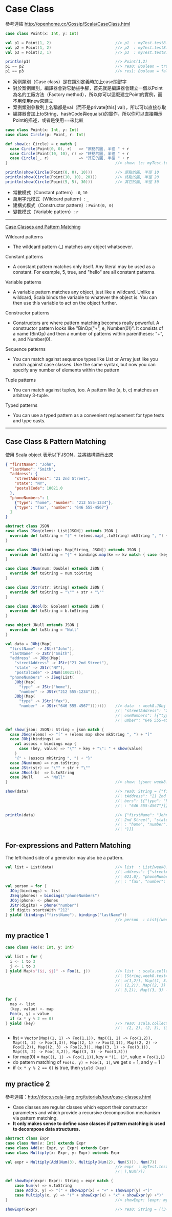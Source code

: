 # Case Class

參考連結 http://openhome.cc/Gossip/Scala/CaseClass.html

```scala
case class Point(x: Int, y: Int)

val p1 = Point(1, 2)                            //> p1  : myTest.test8.Point = Point(1,2)
val p2 = Point(1, 2)                            //> p2  : myTest.test8.Point = Point(1,2)
val p3 = Point(2, 1)                            //> p3  : myTest.test8.Point = Point(2,1)

println(p1)                                     //> Point(1,2)
p1 == p2                                        //> res0: Boolean = true
p1 == p3                                        //> res1: Boolean = false
```
- 案例類別（Case class）是在類別定義時加上case關鍵字
- 對於案例類別，編譯器會對它動些手腳，首先就是編譯器會建立一個以Point為名的工廠方法（Factory method），所以你可以這麼建立Point的實例，而不用使用new來建立
- 案例類別參數列上名稱都是val（而不是private[this] val），所以可以直接存取
- 編譯器會加上toString、hashCode與equals()的實作，所以你可以直接顯示Point的描述，或者是使用==來比較

```scala
case class Point(x: Int, y: Int)
case class Circle(p: Point, r: Int)

def show(c: Circle) = c match {
  case Circle(Point(0, 0), r)   => "原點的圓, 半徑 " + r
  case Circle(Point(10, 10), r) => "終點的圓, 半徑 " + r
  case Circle(_, r)             => "其它的圓, 半徑 " + r
}                                               //> show: (c: myTest.test9.Circle)String

println(show(Circle(Point(0, 0), 10)))          //> 原點的圓, 半徑 10
println(show(Circle(Point(10, 10), 20)))        //> 終點的圓, 半徑 20
println(show(Circle(Point(5, 5), 30)))          //> 其它的圓, 半徑 30
```
- 常數模式（Constant pattern）: ```0```, ```10```
- 萬用字元模式（Wildcard pattern）: ```_```
- 建構式模式（Constructor pattern）: ```Point(0, 0)```
- 變數模式（Variable pattern）: ```r```

____
[Case Classes and Pattern Matching](https://www.artima.com/pins1ed/case-classes-and-pattern-matching.html)

Wildcard patterns
  - The wildcard pattern (_) matches any object whatsoever.
 
Constant patterns
  - A constant pattern matches only itself. Any literal may be used as a constant. For example, 5, true, and "hello" are all constant patterns.
  
Variable patterns
  - A variable pattern matches any object, just like a wildcard. Unlike a wildcard, Scala binds the variable to whatever the object is. You can then use this variable to act on the object further.
  
Constructor patterns
  - Constructors are where pattern matching becomes really powerful. A constructor pattern looks like "BinOp("+", e, Number(0))". It consists of a name (BinOp) and then a number of patterns within parentheses: "+", e, and Number(0).
  
Sequence patterns
  - You can match against sequence types like List or Array just like you match against case classes. Use the same syntax, but now you can specify any number of elements within the pattern
  
Tuple patterns
  - You can match against tuples, too. A pattern like (a, b, c) matches an arbitrary 3-tuple. 
  
Typed patterns
- You can use a typed pattern as a convenient replacement for type tests and type casts.

___
## Case Class & Pattern Matching

使用 Scala object 表示以下JSON，並將結構顯示出來
```json
{ "firstName": "John",
  "lastName": "Smith",
  "address": {
    "streetAddress": "21 2nd Street",
    "state": "NY",
    "postalCode": 10021.0
  },
  "phoneNumbers": [
    {"type": "home", "number": "212 555-1234"},
    {"type": "fax", "number": "646 555-4567"}
  ]
}
```

```scala
abstract class JSON
case class JSeq(elems: List[JSON]) extends JSON {
  override def toString = "[" + (elems.map(_.toString) mkString ", ") + "]"
}

case class JObj(bindings: Map[String, JSON]) extends JSON {
  override def toString = "{" + bindings.map(kv => kv match { case (key, value) => "\"" + key + "\": " + value }).mkString(", ") + "}"
}

case class JNum(num: Double) extends JSON {
  override def toString = num.toString
}

case class JStr(str: String) extends JSON {
  override def toString = "\"" + str + "\""
}

case class JBool(b: Boolean) extends JSON {
  override def toString = b.toString
}

case object JNull extends JSON {
  override def toString = "Null"
}

val data = JObj(Map(
  "firstName" -> JStr("John"),
  "lastName" -> JStr("Smith"),
  "address" -> JObj(Map(
    "streetAddress" -> JStr("21 2nd Street"),
    "state" -> JStr("NY"),
    "postalCode" -> JNum(10021))),
  "phoneNumbers" -> JSeq(List(
    JObj(Map(
      "type" -> JStr("home"),
      "number" -> JStr("212 555-1234"))),
    JObj(Map(
      "type" -> JStr("fax"),
      "number" -> JStr("646 555-4567")))))))    //> data  : week8.JObj = {"firstName": "John", "lastName": "Smith", "address": {
                                                //| "streetAddress": "21 2nd Street", "state": "NY", "postalCode": 10021.0}, "ph
                                                //| oneNumbers": [{"type": "home", "number": "212 555-1234"}, {"type": "fax", "n
                                                //| umber": "646 555-4567"}]}

def show(json: JSON): String = json match {
  case JSeq(elems) => "[" + (elems map show mkString ", ") + "]"
  case JObj(bindings) =>
    val assocs = bindings map {
      case (key, value) => "\"" + key + "\": " + show(value)
    }
    "{" + (assocs mkString ", ") + "}"
  case JNum(num) => num.toString
  case JStr(str) => "\"" + str + "\""
  case JBool(b)  => b.toString
  case JNull     => "Null"
}                                               //> show: (json: week8.JSON)String

show(data)                                      //> res0: String = {"firstName": "John", "lastName": "Smith", "address": {"stree
                                                //| tAddress": "21 2nd Street", "state": "NY", "postalCode": 10021.0}, "phoneNum
                                                //| bers": [{"type": "home", "number": "212 555-1234"}, {"type": "fax", "number"
                                                //| : "646 555-4567"}]}

println(data)                                   //> {"firstName": "John", "lastName": "Smith", "address": {"streetAddress": "21 
                                                //| 2nd Street", "state": "NY", "postalCode": 10021.0}, "phoneNumbers": [{"type"
                                                //| : "home", "number": "212 555-1234"}, {"type": "fax", "number": "646 555-4567
                                                //| "}]}
```

## For-expressions and Pattern Matching

The left-hand side of a generator may also be a pattern.
```scala
val list = List(data)                           //> list  : List[week8.JObj] = List({"firstName": "John", "lastName": "Smith", "
                                                //| address": {"streetAddress": "21 2nd Street", "state": "NY", "postalCode": 10
                                                //| 021.0}, "phoneNumbers": [{"type": "home", "number": "212 555-1234"}, {"type"
                                                //| : "fax", "number": "646 555-4567"}]})
val person = for {
  JObj(bindings) <- list
  JSeq(phones) = bindings("phoneNumbers")
  JObj(phone) <- phones
  JStr(digits) = phone("number")
  if digits startsWith "212"
} yield (bindings("firstName"), bindings("lastName"))
                                                //> person  : List[(week8.JSON, week8.JSON)] = List(("John","Smith"))
```

## my practice 1
```scala
case class Foo(x: Int, y: Int)

val list = for {
  i <- 1 to 3
  j <- 1 to 3
} yield Map(s"($i, $j)" -> Foo(i, j))           //> list  : scala.collection.immutable.IndexedSeq[scala.collection.immutable.Map
                                                //| [String,week8.test4.Foo]] = Vector(Map((1, 1) -> Foo(1,1)), Map((1, 2) -> Fo
                                                //| o(1,2)), Map((1, 3) -> Foo(1,3)), Map((2, 1) -> Foo(2,1)), Map((2, 2) -> Foo
                                                //| (2,2)), Map((2, 3) -> Foo(2,3)), Map((3, 1) -> Foo(3,1)), Map((3, 2) -> Foo(
                                                //| 3,2)), Map((3, 3) -> Foo(3,3)))

for {
  map <- list
  (key, value) <- map
  Foo(x, y) = value
  if (x * y % 2 == 0)
} yield (key)                                   //> res0: scala.collection.immutable.IndexedSeq[String] = Vector((1, 2), (2, 1),
                                                //|  (2, 2), (2, 3), (3, 2))
```
- list = `Vector(Map((1, 1) -> Foo(1,1)), Map((1, 2) -> Foo(1,2)), Map((1, 3) -> Foo(1,3)), Map((2, 1) -> Foo(2,1)), Map((2, 2) -> Foo(2,2)), Map((2, 3) -> Foo(2,3)), Map((3, 1) -> Foo(3,1)), Map((3, 2) -> Foo( 3,2)), Map((3, 3) -> Foo(3,3)))`
- for map(0) = `Map((1, 1) -> Foo(1,1))`, key = `"(1, 1)"`, value = `Foo(1,1)`
- do pattern matching of `Foo(x, y) = Foo(1, 1)`, we get x = 1, and y = 1
- if `(x * y % 2 == 0)` is true, then `yield (key)` 

## my practice 2
參考連結：http://docs.scala-lang.org/tutorials/tour/case-classes.html
- Case classes are regular classes which export their constructor parameters and which provide a recursive decomposition mechanism via pattern matching.
- **It only makes sense to define case classes if pattern matching is used to decompose data structures.** 
```scala
abstract class Expr
case class Num(v: Int) extends Expr
case class Add(x: Expr, y: Expr) extends Expr
case class Multiply(x: Expr, y: Expr) extends Expr

val expr = Multiply(Add(Num(3), Multiply(Num(2), Num(5))), Num(7))
                                                //> expr  : myTest.test33.Multiply = Multiply(Add(Num(3),Multiply(Num(2),Num(5))
                                                //| ),Num(7))

def showExpr(expr: Expr): String = expr match {
	case Num(v) => v.toString
	case Add(x, y) => "(" + showExpr(x) + "+" + showExpr(y) +")"
	case Multiply(x, y) => "(" + showExpr(x) + "x" + showExpr(y) +")"
}                                               //> showExpr: (expr: myTest.test33.Expr)String

showExpr(expr)                                  //> res0: String = ((3+(2x5))x7)
```
